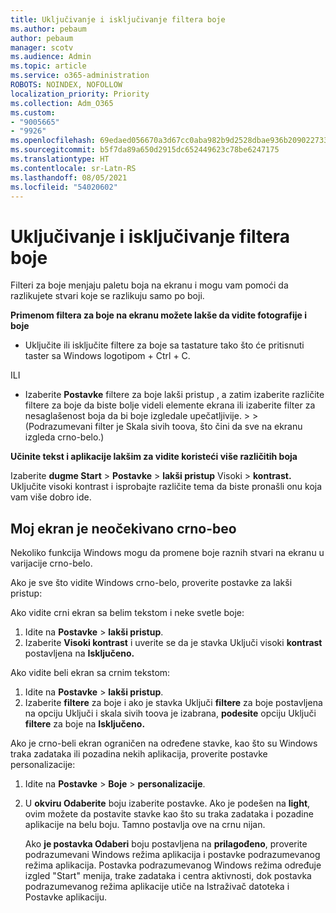 ```yaml
---
title: Uključivanje i isključivanje filtera boje
ms.author: pebaum
author: pebaum
manager: scotv
ms.audience: Admin
ms.topic: article
ms.service: o365-administration
ROBOTS: NOINDEX, NOFOLLOW
localization_priority: Priority
ms.collection: Adm_O365
ms.custom:
- "9005665"
- "9926"
ms.openlocfilehash: 69edaed056670a3d67cc0aba982b9d2528dbae936b209022733205efcf421062
ms.sourcegitcommit: b5f7da89a650d2915dc652449623c78be6247175
ms.translationtype: HT
ms.contentlocale: sr-Latn-RS
ms.lasthandoff: 08/05/2021
ms.locfileid: "54020602"
---
```

# <a name="turn-on-and-off-color-filter"></a>Uključivanje i isključivanje filtera boje

Filteri za boje menjaju paletu boja na ekranu i mogu vam pomoći da razlikujete stvari koje se razlikuju samo po boji.

**Primenom filtera za boje na ekranu možete lakše da vidite fotografije i boje**

- Uključite ili isključite filtere za boje sa tastature tako što će pritisnuti taster sa Windows logotipom + Ctrl + C. 

ILI

- Izaberite **Postavke** filtere za boje lakši pristup , a zatim izaberite različite filtere za boje da biste bolje videli elemente ekrana ili izaberite filter za nesaglašenost boja da bi boje izgledale upečatljivije.  >    >    (Podrazumevani filter je Skala sivih toova, što čini da sve na ekranu izgleda crno-belo.)

**Učinite tekst i aplikacije lakšim za vidite koristeći više različitih boja**  

Izaberite **dugme Start** > **Postavke**  >  **lakši pristup** Visoki  >  **kontrast.** Uključite visoki kontrast i isprobajte različite tema da biste pronašli onu koja vam više dobro ide.

## <a name="my-screen-is-unexpectedly-black-and-white"></a>Moj ekran je neočekivano crno-beo

Nekoliko funkcija Windows mogu da promene boje raznih stvari na ekranu u varijacije crno-belo.

Ako je sve što vidite Windows crno-belo, proverite postavke za lakši pristup:

Ako vidite crni ekran sa belim tekstom i neke svetle boje:  

1. Idite na **Postavke**  >  **lakši pristup**.  
1. Izaberite **Visoki kontrast** i uverite se da je stavka Uključi visoki **kontrast** postavljena na **Isključeno.**

Ako vidite beli ekran sa crnim tekstom:  

1. Idite na **Postavke**  >  **lakši pristup**.  
1. Izaberite **filtere** za boje i ako  je stavka Uključi **filtere** za boje postavljena na opciju Uključi i skala sivih toova je izabrana, **podesite** opciju Uključi **filtere** za boje na **Isključeno.**

Ako je crno-beli ekran ograničen na određene stavke, kao što su Windows traka zadataka ili pozadina nekih aplikacija, proverite postavke personalizacije:

1. Idite na **Postavke**  >  **Boje**  >  **personalizacije**.

1. U **okviru Odaberite** boju izaberite postavke. Ako je podešen na **light**, ovim možete da postavite stavke kao što su traka zadataka i pozadine aplikacije na belu boju. Tamno postavlja ove na crnu nijan.  

    Ako **je postavka Odaberi** boju postavljena na **prilagođeno**, proverite podrazumevani Windows režima aplikacija i postavke podrazumevanog režima aplikacija. Postavka podrazumevanog Windows režima određuje izgled "Start" menija, trake zadataka i centra aktivnosti, dok postavka podrazumevanog režima aplikacije utiče na Istraživač datoteka i Postavke aplikaciju.

